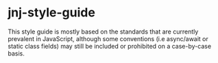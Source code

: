 # jnj-style-guide
This style guide is mostly based on the standards that are currently prevalent in JavaScript, although some conventions (i.e async/await or static class fields) may still be included or prohibited on a case-by-case basis. 
